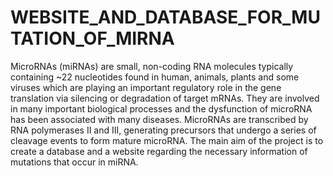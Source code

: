 # WEBSITE_AND_DATABASE_FOR_MUTATION_OF_MIRNA
MicroRNAs (miRNAs) are small, non-coding RNA molecules typically containing ~22 nucleotides found in human, animals, plants and some viruses which are playing an important regulatory role in the gene translation via silencing or degradation of target mRNAs. They are involved in many important biological processes and the dysfunction of microRNA has been associated with many diseases. MicroRNAs are transcribed by RNA polymerases II and III, generating precursors that undergo a series of cleavage events to form mature microRNA. The main aim of the project is to create a database and a website regarding the necessary information of mutations that occur in miRNA.
